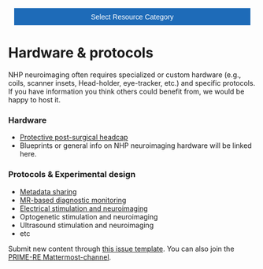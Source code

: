 <!-- This piece of code configures a dropdown button for resource categories. It should be present on every page where you want the button -->
<head><meta name="viewport" content="width=device-width, initial-scale=1"><style>
.dropbtn {background-color: #1e6bb8; color: white; padding: 16px; font-size: 1rem; border: none; cursor: pointer; width: 30rem}
.dropbtn:hover, .dropbtn:focus {background-color: #2980B9;}
.dropdown {position: relative; display: inline-block;}
.dropdown-content {display: none; position: absolute; background-color: #f1f1f1; min-width: 100%; overflow: auto; box-shadow: 0px 8px 16px 0px rgba(0,0,0,0.2); z-index: 1; text-align: center; font-size: 1rem;}
.dropdown-content a { color: black; padding: 12px 16px; text-decoration: none; display: block;}
.dropdown a:hover {background-color: #ddd;}
.show {display: block;}
.dropbtn + .dropbtn { margin-left: auto; }
@media screen and (min-width: 64em) { .dropbtn { max-width: 64rem; width: 40rem; padding: 0.75rem 1rem; } }
@media screen and (min-width: 42em) and (max-width: 64em) { .dropbtn { width: 30rem; padding: 0.6rem 0.9rem; font-size: 0.9rem; } }
@media screen and (max-width: 42em) { .dropbtn { display: block; width: 20rem; padding: 0.75rem; font-size: 0.9rem; }
.dropbtn + .dropbtn { margin-top: 1rem; margin-left: 0; } }
</style></head>
<!------------------------------------------------------------------------>

<!-- This is the actual button -->
<center><div class="dropdown">
  <button onclick="myFunction()" class="dropbtn">Select Resource Category</button>
  <div id="myDropdown" class="dropdown-content">
    <a href="templates_and_atlases">Template/Atlas</a>
    <a href="pipelines_general">General analysis</a>
    <a href="pipelines_structural">Structural analysis</a>
    <a href="pipelines_fmri">Functional analysis</a>
    <a href="pipelines_diffusion">Diffusion analysis</a>
    <a href="pipelines_cross-species">Cross-species analysis</a>
    <a href="data_sharing">Data sharing</a>
    <a href="software_packages">Software packages</a>
    <a href="hardware">Hardware & protocols</a>
  </div>
</div></center>

<!-- This script handles the button dynamics -->
<script>
function myFunction() {document.getElementById("myDropdown").classList.toggle("show");}
window.onclick = function(event) {
  if (!event.target.matches('.dropbtn')) { var dropdowns = document.getElementsByClassName("dropdown-content"); var i;
    for (i = 0; i < dropdowns.length; i++) {var openDropdown = dropdowns[i]; if (openDropdown.classList.contains('show')) {openDropdown.classList.remove('show'); } } }
} 
</script>



<!-- Start normal content here -->
# Hardware & protocols

NHP neuroimaging often requires specialized or custom hardware (e.g., coils, scanner insets, Head-holder, eye-tracker, etc.) and specific protocols. If you have information you think others could benefit from, we would be happy to host it. 

### Hardware     
- [Protective post-surgical headcap](hardware_and_protocols/protective_headcap.md)  
- Blueprints or general info on NHP neuroimaging hardware will be linked here.

### Protocols & Experimental design     
- [Metadata sharing](hardware_and_protocols/metadata_sharing.md)     
- [MR-based diagnostic monitoring](hardware_and_protocols/prime-mrm.md)     
- [Electrical stimulation and neuroimaging](hardware_and_protocols/estim.md)     
- Optogenetic stimulation and neuroimaging    
- Ultrasound stimulation and neuroimaging    
- etc     

Submit new content through [this issue template](https://github.com/PRIME-RE/prime-re.github.io/issues/new?assignees=&labels=new-resource&template=new-resource.md&title=%3CResource+Name%3E). 
You can also join the [PRIME-RE Mattermost-channel](https://mattermost.brainhack.org/brainhack/channels/compmri_resourcehub).
